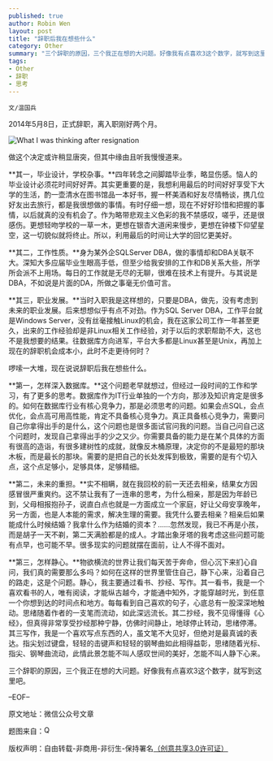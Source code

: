 ```yaml
---
published: true
author: Robin Wen
layout: post
title: "辞职后我在想些什么"
category: Other
summary: "三个辞职的原因，三个我正在想的大问题。好像我有点喜欢3这个数字，就写到这里吧。"
tags: 
- Other
- 辞职
- 思考
---
```


`文/温国兵`

2014年5月8日，正式辞职，离入职刚好两个月。

![What I was thinking after resignation](http://i.imgur.com/VkOoWtA.png)

做这个决定或许稍显唐突，但其中缘由且听我慢慢道来。

**其一，毕业设计，学校杂事。**四年转念之间脚踏毕业季，略显伤感。恼人的毕业设计必须花时间好好弄。其实更重要的是，我想利用最后的时间好好享受下大学的生活，酌一壶清水在图书馆品一本好书，握一杯美酒和好友尽情畅谈，携几位好友出去旅行，都是我很想做的事情。有时仔细一想，现在不好好珍惜和把握的事情，以后就真的没有机会了。作为略带悲观主义色彩的我不禁感叹，嗟乎，还是很感伤。更想轻吻学校的一草一木，更想在银杏大道闲来慢步，更想在钟楼下仰望星空，这一切貌似就将终止。所以，利用最后的时间让大学的回忆更美好。

**其二，工作性质。**身为某外企SQLServer DBA，做的事情却和DBA关联不大。深知大多应届毕业生眼高手低，但至少给我安排的工作和DB关系大些，所学所会派不上用场。每日的工作就是无尽的无聊，很难在技术上有提升。与其说是DBA，不如说是片面的DA，所做之事毫无价值可言。

**其三，职业发展。**当时入职我是这样想的，只要是DBA，做先，没有考虑到未来的职业发展。后来想想似乎有点不对劲。作为SQL Server DBA，工作平台就是Windows Server，没有丝毫接触Linux的机会，我在这家公司工作一年甚至更久，出来的工作经验却是非Linux相关工作经验，对于以后的求职帮助不大，这也不是我想要的结果。往数据库方向进军，平台大多都是Linux甚至是Unix，再加上现在的辞职机会成本小，此时不走更待何时？

啰嗦一大堆，现在说说辞职后我在想些什么。

**第一，怎样深入数据库。**这个问题老早就想过，但经过一段时间的工作和学习，有了更多的思考。数据库作为IT行业单独的一个方向，那涉及知识肯定是很多的。如何在数据库行业有核心竞争力，那是必须思考的问题。如果会点SQL，会点优化，会点高可用高性能，肯定不具备核心竞争力。真正具备核心竞争力，需要问自己你拿得出手的是什么，这个问题也是很多面试官问我的问题。当自己问自己这个问题时，发现自己拿得出手的少之又少。你需要具备的能力是在某个具体的方面有很高的造诣，有很多建树性的成就，就像反木桶原理，决定你的不是最短的那块木板，而是最长的那块。需要的是把自己的长处发挥到极致，需要的是有个切入点，这个点足够小，足够具体，足够精细。

**第二，未来的重担。**实不相瞒，就在我回校的前一天还去相亲，结果女方因感冒很严重爽约。这不禁让我有了一连串的思考，为什么相亲，那是因为年龄已到，父母相报抱孙子，说直白点也就是一方面成立一个家庭，好让父母安享晚年，另一方面，也是人本能的需求，解决生理的需要。我凭什么要去相亲？相亲后如果能成什么时候结婚？我拿什么作为结婚的资本？……忽然发现，我已不再是小孩，而是胡子一天不剃，第二天满脸都是的成人。才踏出象牙塔的我考虑这些问题可能有点早，也可能不早。很多现实的问题就摆在面前，让人不得不面对。

**第三，怎样静心。**物欲横流的世界让我们每天苦于奔命，但心沉下来扪心自问，我们真的需要那么多吗？如何在这样的世界里管住自己，静下心来，沿着自己的路走，这是个问题。静心，我主要通过看书、抄经、写作。其一看书，我是一个喜欢看书的人，唯有阅读，才能纵古越今，才能通中知外，才能穿越时光，到任意一个你想到达的时间点和地方。每每看到自己喜欢的句子，心底总有一股深深地触动。思绪随着作者的一支笔而流动，如此深远流长。其二抄经，我不见得懂得《心经》，但真得非常享受抄经那种宁静，仿佛时间静止，地球停止转动，思绪停滞。其三写作，我是一个喜欢写点东西的人，虽文笔不大见好，但绝对是最真诚的表达。指尖划过键盘，轻轻的击键声和轻轻的钢琴曲如此相得益彰，思绪随着光标、指尖、钢琴曲流动，此情此景怎能不叫人感叹世间的美好，怎能不叫人静下心来。

三个辞职的原因，三个我正在想的大问题。好像我有点喜欢3这个数字，就写到这里吧。

–EOF–

原文地址：微信公众号文章

题图来自：<a href="http://zrdavis.com/i-quit/" target="_blank"><img src="http://i.imgur.com/nh8cHh4.gif" title="Quit" border="0" alt="Quit" height="16px" width="16px" /></a>

版权声明：自由转载-非商用-非衍生-保持署名<a href="http://creativecommons.org/licenses/by-nc-nd/3.0/deed.zh" target="_blank">（创意共享3.0许可证）</a>